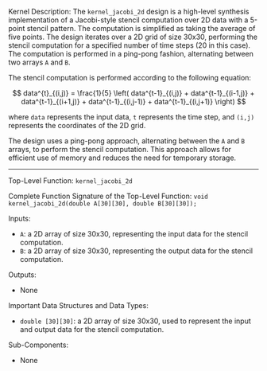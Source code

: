 Kernel Description:
The `kernel_jacobi_2d` design is a high-level synthesis implementation of a Jacobi-style stencil computation over 2D data with a 5-point stencil pattern. The computation is simplified as taking the average of five points. The design iterates over a 2D grid of size 30x30, performing the stencil computation for a specified number of time steps (20 in this case). The computation is performed in a ping-pong fashion, alternating between two arrays `A` and `B`.

The stencil computation is performed according to the following equation:

$$
data^{t}_{(i,j)} = \frac{1}{5} \left( data^{t-1}_{(i,j)} + data^{t-1}_{(i-1,j)} + data^{t-1}_{(i+1,j)} + data^{t-1}_{(i,j-1)} + data^{t-1}_{(i,j+1)} \right)
$$

where `data` represents the input data, `t` represents the time step, and `(i,j)` represents the coordinates of the 2D grid.

The design uses a ping-pong approach, alternating between the `A` and `B` arrays, to perform the stencil computation. This approach allows for efficient use of memory and reduces the need for temporary storage.


---

Top-Level Function: `kernel_jacobi_2d`

Complete Function Signature of the Top-Level Function:
`void kernel_jacobi_2d(double A[30][30], double B[30][30]);`

Inputs:
- `A`: a 2D array of size 30x30, representing the input data for the stencil computation.
- `B`: a 2D array of size 30x30, representing the output data for the stencil computation.

Outputs:
- None

Important Data Structures and Data Types:
- `double [30][30]`: a 2D array of size 30x30, used to represent the input and output data for the stencil computation.

Sub-Components:
- None